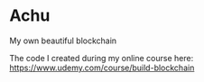 # Achu
My own beautiful blockchain

The code I created during my online course here: https://www.udemy.com/course/build-blockchain
